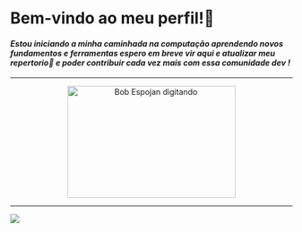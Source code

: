# Bem-vindo ao meu perfil!👋
#### *Estou iniciando a minha caminhada na computação aprendendo novos fundamentos e ferramentas espero em breve vir aqui e atualizar meu repertorio🚀 e poder contribuir cada vez mais com essa comunidade dev !*
-----------------------------------------------------------------------------
<p align="center">
  <img src="https://media1.tenor.com/m/tWD3GjJcoHgAAAAC/spongebob-computer.gif" alt="Bob Espojan digitando" width="300" height="200">
</p>

-----------------------------------------------------------------------------

<picture>
  <source
    srcset="https://github-readme-stats.vercel.app/api?rafael-fraanca=anuraghazra&show_icons=true&theme=dark"
    media="(prefers-color-scheme: dark)"
  />

  <source
    srcset="https://github-readme-stats.vercel.app/api?rafael-fraanca=anuraghazra&show_icons=true"
    media="(prefers-color-scheme: light), (prefers-color-scheme: no-preference)"
  />
  <img src="https://github-readme-stats.vercel.app/api?rafael-fraanca=anuraghazra&show_icons=true" />
</picture>